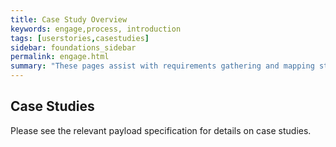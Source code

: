 ```yaml
---
title: Case Study Overview
keywords: engage,process, introduction
tags: [userstories,casestudies]
sidebar: foundations_sidebar
permalink: engage.html
summary: "These pages assist with requirements gathering and mapping stages of a FHIR ITK3 Messaging Solution development process."
---
```


## Case Studies  ##

Please see the relevant payload specification for details on case studies.


